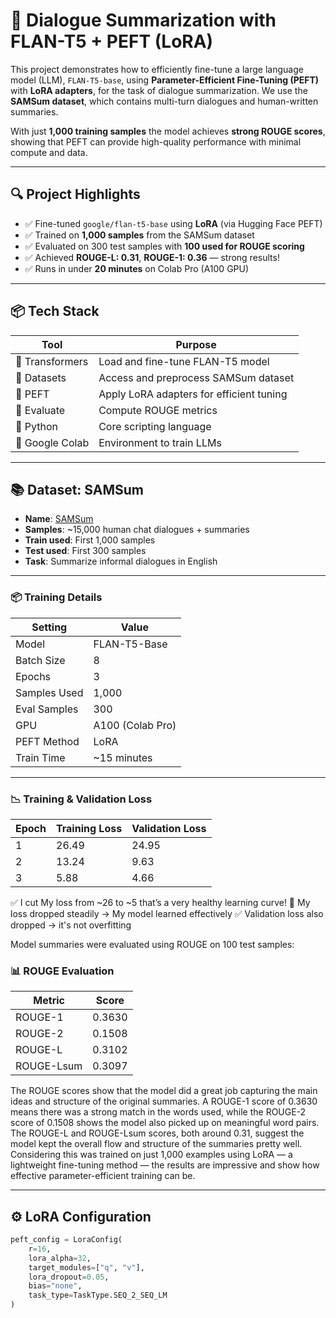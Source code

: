 
# 🧠 Dialogue Summarization with FLAN-T5 + PEFT (LoRA)

This project demonstrates how to efficiently fine-tune a large language model (LLM), `FLAN-T5-base`, using **Parameter-Efficient Fine-Tuning (PEFT)** with **LoRA adapters**, for the task of dialogue summarization. We use the **SAMSum dataset**, which contains multi-turn dialogues and human-written summaries. 

With just **1,000 training samples** the model achieves **strong ROUGE scores**, showing that PEFT can provide high-quality performance with minimal compute and data.

---

## 🔍 Project Highlights

- ✅ Fine-tuned `google/flan-t5-base` using **LoRA** (via Hugging Face PEFT)
- ✅ Trained on **1,000 samples** from the SAMSum dataset
- ✅ Evaluated on 300 test samples with **100 used for ROUGE scoring**
- ✅ Achieved **ROUGE-L: 0.31**, **ROUGE-1: 0.36** — strong results!
- ✅ Runs in under **20 minutes** on Colab Pro (A100 GPU)

---

## 📦 Tech Stack

| Tool          | Purpose                             |
|---------------|-------------------------------------|
| 🤗 Transformers | Load and fine-tune FLAN-T5 model     |
| 🤗 Datasets     | Access and preprocess SAMSum dataset |
| 🤗 PEFT         | Apply LoRA adapters for efficient tuning |
| 🤗 Evaluate     | Compute ROUGE metrics               |
| 🐍 Python       | Core scripting language              |
| 🧠 Google Colab | Environment to train LLMs  |

---

## 📚 Dataset: SAMSum

- **Name**: [SAMSum](https://huggingface.co/datasets/samsum)
- **Samples**: ~15,000 human chat dialogues + summaries
- **Train used**: First 1,000 samples
- **Test used**: First 300 samples
- **Task**: Summarize informal dialogues in English

---

### 📦 Training Details

| Setting             | Value             |
|---------------------|-------------------|
| Model               | FLAN-T5-Base      |
| Batch Size          | 8                 |
| Epochs              | 3                 |
| Samples Used        | 1,000             |
| Eval Samples        | 300               |
| GPU                 | A100 (Colab Pro)  |
| PEFT Method         | LoRA              |
| Train Time          | ~15 minutes       |

---


### 📉 Training & Validation Loss

| Epoch | Training Loss | Validation Loss |
|-------|----------------|-----------------|
| 1     | 26.49          | 24.95           |
| 2     | 13.24          | 9.63            |
| 3     | 5.88           | 4.66            |



✅ I cut My loss from ~26 to ~5 that’s a very healthy learning curve!
🔽 My loss dropped steadily → My model learned effectively
✅ Validation loss also dropped → it's not overfitting




Model summaries were evaluated using ROUGE on 100 test samples:

### 📊 ROUGE Evaluation

| Metric       | Score   |
|--------------|---------|
| ROUGE-1      | 0.3630  |
| ROUGE-2      | 0.1508  |
| ROUGE-L      | 0.3102  |
| ROUGE-Lsum   | 0.3097  |


The ROUGE scores show that the model did a great job capturing the main ideas and structure of the original summaries. A ROUGE-1 score of 0.3630 means there was a strong match in the words used, while the ROUGE-2 score of 0.1508 shows the model also picked up on meaningful word pairs. The ROUGE-L and ROUGE-Lsum scores, both around 0.31, suggest the model kept the overall flow and structure of the summaries pretty well. Considering this was trained on just 1,000 examples using LoRA — a lightweight fine-tuning method — the results are impressive and show how effective parameter-efficient training can be.

---

## ⚙️ LoRA Configuration

```python
peft_config = LoraConfig(
    r=16,
    lora_alpha=32,
    target_modules=["q", "v"],
    lora_dropout=0.05,
    bias="none",
    task_type=TaskType.SEQ_2_SEQ_LM
)




